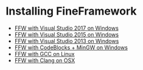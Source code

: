 Installing FineFramework
========================

* [FFW with Visual Studio 2017 on Windows](md_doc_markdown_tutorial-install-visualstudio-2017.html)
* [FFW with Visual Studio 2015 on Windows](md_doc_markdown_tutorial-install-visualstudio-2015.html)
* [FFW with Visual Studio 2013 on Windows](md_doc_markdown_tutorial-install-visualstudio-2013.html)
* [FFW with CodeBlocks + MinGW on Windows](md_doc_markdown_tutorial-install-codeblocks.html)
* [FFW with GCC on Linux](md_doc_markdown_tutorial-install-linux.html)
* [FFW with Clang on OSX](md_doc_markdown_tutorial-install-osx.html)